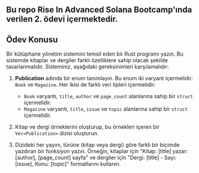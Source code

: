 ## Bu repo Rise In Advanced Solana Bootcamp'ında verilen 2. ödevi içermektedir. 


## Ödev Konusu

Bir kütüphane yönetim sistemini temsil eden bir Rust programı yazın. Bu sistemde kitaplar ve dergiler farklı özelliklere sahip olacak şekilde tasarlanmalıdır. Sisteminiz, aşağıdaki gereksinimleri karşılamalıdır:

1. **Publication** adında bir enum tanımlayın. Bu enum iki varyant içermelidir: `Book` ve `Magazine`. Her ikisi de farklı veri tipleri içermelidir:

   - `Book` varyantı, `title`, `author` ve `page_count` alanlarına sahip bir `struct` içermelidir.
   - `Magazine` varyantı, `title`, `issue` ve `topic` alanlarına sahip bir `struct` içermelidir.

2. Kitap ve dergi örneklerini oluşturup, bu örnekleri içeren bir `Vec<Publication>` dizisi oluşturun.

3. Dizideki her yayını, türüne (kitap veya dergi) göre farklı bir biçimde yazdıran bir fonksiyon yazın. Örneğin, kitaplar için
   "Kitap: [title] yazar: [author], [page_count] sayfa" ve dergiler için "Dergi: [title] - Sayı: [issue], Konu: [topic]" formatlarını kullanın.